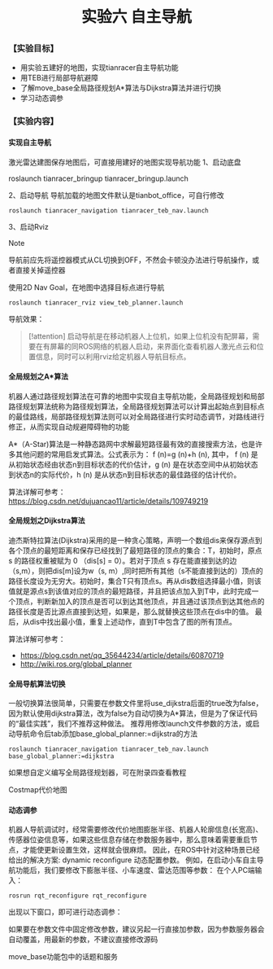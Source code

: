 <p style="font-size:30px; font-weight:bolder; text-align:center ">实验六 自主导航</p>

### 【实验目标】

- 用实验五建好的地图，实现tianracer自主导航功能
- 用TEB进行局部导航避障
- 了解move_base全局路径规划A*算法与Dijkstra算法并进行切换
- 学习动态调参

### 【实验内容】

#### 实现自主导航

激光雷达建图保存地图后，可直接用建好的地图实现导航功能
1、启动底盘

roslaunch tianracer_bringup tianracer_bringup.launch

2、启动导航
导航加载的地图文件默认是tianbot_office，可自行修改
```shell
roslaunch tianracer_navigation tianracer_teb_nav.launch
```


3、启动Rviz

> [!note]
> 导航前应先将遥控器模式从CL切换到OFF，不然会卡顿没办法进行导航操作，或者直接关掉遥控器

使用2D Nav Goal，在地图中选择目标点进行导航
```shell
roslaunch tianracer_rviz view_teb_planner.launch
```

导航效果：

> [!attention]
> 启动导航是在移动机器人上位机，如果上位机没有配屏幕，需要在有屏幕的同ROS网络的机器人启动，来界面化查看机器人激光点云和位置信息，同时可以利用rviz给定机器人导航目标点。

#### 全局规划之A*算法

机器人通过路径规划算法在可靠的地图中实现自主导航功能，全局路径规划和局部路径规划算法统称为路径规划算法，全局路径规划算法可以计算出起始点到目标点的最佳路线，局部路径规划算法则可以对全局路径进行实时动态调节，对路线进行修正，从而实现自动规避障碍物的功能

A*（A-Star)算法是一种静态路网中求解最短路径最有效的直接搜索方法，也是许多其他问题的常用启发式算法。公式表示为： f (n)=g (n)+h (n), 其中， f (n) 是从初始状态经由状态n到目标状态的代价估计，g (n) 是在状态空间中从初始状态到状态n的实际代价，h (n) 是从状态n到目标状态的最佳路径的估计代价。

算法详解可参考：https://blog.csdn.net/dujuancao11/article/details/109749219

#### 全局规划之Dijkstra算法

迪杰斯特拉算法(Dijkstra)采用的是一种贪心策略，声明一个数组dis来保存源点到各个顶点的最短距离和保存已经找到了最短路径的顶点的集合：T，初始时，原点 s 的路径权重被赋为 0 （dis[s] = 0）。若对于顶点 s 存在能直接到达的边（s,m），则把dis[m]设为w（s, m）,同时把所有其他（s不能直接到达的）顶点的路径长度设为无穷大。初始时，集合T只有顶点s。再从dis数组选择最小值，则该值就是源点s到该值对应的顶点的最短路径，并且把该点加入到T中，此时完成一个顶点，判断新加入的顶点是否可以到达其他顶点，并且通过该顶点到达其他点的路径长度是否比源点直接到达短，如果是，那么就替换这些顶点在dis中的值。
最后，从dis中找出最小值，重复上述动作，直到T中包含了图的所有顶点。

算法详解可参考：
- https://blog.csdn.net/qq_35644234/article/details/60870719
- http://wiki.ros.org/global_planner

#### 全局导航算法切换

一般切换算法很简单，只需要在参数文件里将use_dijkstra后面的true改为false，因为默认使用dijkstra算法，改为false为自动切换为A*算法，但是为了保证代码的“最佳实践”，我们不推荐这种做法。
推荐用修改launch文件参数的方法，或启动导航命令后tab添加base_global_planner:=dijkstra的方法
```shell
roslaunch tianracer_navigation tianracer_teb_nav.launch base_global_planner:=dijkstra

```

如果想自定义编写全局路径规划器，可在附录四查看教程

Costmap代价地图

#### 动态调参

机器人导航调试时，经常需要修改代价地图膨胀半径、机器人轮廓信息(长宽高)、传感器位姿信息等，如果这些信息存储在参数服务器中，那么意味着需要重启节点，才能使更新设置生效，这样就会很麻烦。
因此，在ROS中针对这种场景已经给出的解决方案: dynamic reconfigure 动态配置参数。
例如，在启动小车自主导航功能后，我们要修改下膨胀半径、小车速度、雷达范围等参数：
在个人PC端输入：
```shell
rosrun rqt_reconfigure rqt_reconfigure
```

出现以下窗口，即可进行动态调参：

如果要在参数文件中固定修改参数，建议另起一行直接加参数，因为参数服务器会自动覆盖，用最新的参数，不建议直接修改源码

move_base功能包中的话题和服务

